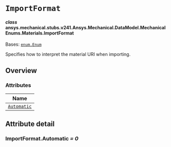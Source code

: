 <!-- vale off -->

<a id="importformat"></a>

# `ImportFormat`

<a id="ansys.mechanical.stubs.v241.Ansys.Mechanical.DataModel.MechanicalEnums.Materials.ImportFormat"></a>

#### *class* ansys.mechanical.stubs.v241.Ansys.Mechanical.DataModel.MechanicalEnums.Materials.ImportFormat

Bases: [`enum.Enum`](https://docs.python.org/3/library/enum.html#enum.Enum)

Specifies how to interpret the material URI when importing.

<!-- !! processed by numpydoc !! -->

<a id="overview"></a>

## Overview

### Attributes

| Name |
| ------------------------------------------ |
| [`Automatic`](#ImportFormat.Automatic) |

<a id="attribute-detail"></a>

## Attribute detail

<a id="ImportFormat.Automatic"></a>

### ImportFormat.Automatic *= 0*

<!-- vale on -->
